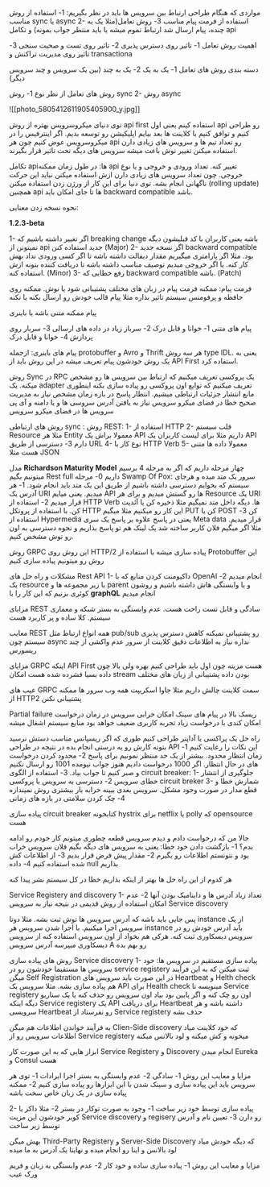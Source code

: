 مواردی که هنگام طراحی ارتباط بین سرویس ها باید در نظر بگیریم:
1- استفاده از روش مناسب sync یا async
2- استفاده از فرمت پیام مناسب
3- روش تعامل(مثلا یک به چنده، پیام ارسال شد ارتباط تموم میشه یا باید منتظر جواب بمونه) و تکامل api

اهمیت روش تعامل
1- تاثیر روی دسترس پذیری
2- تاثیر روی تست و صحبت سنجی
3- تاثیر روی مدیریت تراکنش و  transactiona

دسته بندی روش های تعامل
1- یک به یک 
2- یک به چند (بین یک سرویس و چند سرویس دیگر)

روش های تعامل از نظر نوع
1- روش sync
2- روش async


![[photo_5805412611905405900_y.jpg]]



توی دنیای میکروسرویس بهتره از روش api first استفاده کینم  یعنی اول api رو طراحی کنیم و توافق کنیم با کلاینت ها بعد بیایم اپلیکیشن رو توسعه بدیم. اگر اینترفیس را در میکروسرویس عوض کنیم چون هر api رو تعداد تیم ها و سرویس های زیادی دارن استفاده میکنن تغییر توش باعث میشه سرویس های دیگه تحت تاثیر قرار بگیرند.


تکامل apiها:
در طول زمان ممکنه api تغییر کنه. تعداد ورودی و خروجی و یا نوع خروجی. چون تعداد سرویس های زیادی دارن ازش استفاده میکنن نباید این حرکت ناگهانی انجام بشه. توی دنیا برای این کار از ورژن زدن استفاده میکنن (rolling update) همچنین api ها تا جای امکان باید backward compatible باشد. 

نحوه نسخه زدن معنایی:

**1.2.3-beta**

1- اگر تغییر داشته باشیم که breaking change باشه یعنی کاربران با کد قبلیشون دیگه نمیتونن از api جدید استفاده کنن (Major)
2- اگر نسخه جدید backward compatible بود. مثلا اگر پارامتری میگیریم مقدار دیفالت داشته باشه تا اگر کسی ورودی نداد بهش کار کنه. یا اگر خروجی میدیم توصیف مناسب داشته باشه تا دریافت کننده بتونه ازش استفاده کنه. (Minor)
3- رفع خطایی که backward compatible  باشه. (Patch)


فرمت پیام:
ممکنه فرمت پیام در زبان های مختلف پشتیبانی شود یا نوش. 
ممکنه روی حافظه و پرفومنس سیستم تاثیر بذاره مثلا پیام قالب خودش رو ارسال بکنه یا نکنه

پیام ممکنه متنی باشه یا باینری 

پیام های متنی
1- خوانا و قابل درک
2- سرباز زیاد در داده های ارسالی
3- سربار روی پردازش
4- خوانا و قابل درک

پیام های باینری:
ازجمله protobuffer و Avro و Thrift
هر سه روش type IDL. یعنی به یک روش خودشون پیام تعریف میشه
در این روش باید از API First استفاده کرد. 


روش Sync در RPC
یک پروکسی تعریف میکنیم که ارتباط بین سرویس ها رو مشخص میکنه. یک adapter تعریف میکنیم که توابع اون پروکسی رو پیاده سازی بکنه اینطوری مانع انتشار جزئیات ارتباطی میشیم. 
انتظار پاسخ در بازه زمان مشخص
نیاز به مدیریت صحیح خطا در فضای میکرو سرویس
نیاز به یافتن آدرس سروسی ها و یا دامنه و آی پی سرویس ها در فضای میکرو سرویس

روش های ارتباطی sync :
روش REST: 
1- استفاده از HTTP
2- قلب سیستم Resource مثلا هر Entity معمولا براش یک API داریم مثلا برای لیست کاربران یک API  دارم
3- دسترسی از طریق URL
4- نوع کار با HTTP Verb
5- معمولا داده ها متنی هست مثلا JSON


مدل **Richardson Maturity Model**
چهار مرحله داریم که اگر به مرحله 4 برسیم میتونیم بگیم Rest full داریم
0- مرحله Swamp Of Pox: سرور یک متد میده و هرجای سیستم که بخوایم دسترسی داشته باشیم از طریق این یک متد باید انجام شود. 
1- هر آدرس یک URI میدیم. یعنی میایم API ها رو گستش میدیم و برای هر Resource یک URI قرار میدیم
2- استفاده از HTTP Verb ها. دیگه داخل متد نمیگیم مثلا ذخیره کن یا آئدیت کن. با استفاده از پروتکل HTTP این کار رو میکنیم مثلا میگیم PUT کن یا POST کن 
3- استفاده از Hypermedia یعنی در پاسخ علاوه بر پاسخ یک سری Meta data قرار میدیم. مثلا اگر میگیم فلان کاربر ساخته شد یک لینک هم تو پاسخ بذاریم و نحوه دسترسی به اون رو توش مشخص کنیم. 

روش GRPC
این روش روی HTTP/2 پیاده سازی میشه
با استفاده از Protobuffer این روش رو میتونیم پیاده سازی کنیم

مشکلات و راه حل های Rest API
1- داکیومنت کردن منابع که با OpenAI انجام میدیم
2- یک resource با زیر مجموعه ها و parent و یا وابستگی هاش داشته باشیم و روشون کوئری بزنیم که این کار را با **graphQL** انجام میدیم


مزایای REST سادگی و قابل تست راحت هست. عدم وابستگی به بستر شبکه و معماری سیستم. کلا ساده و پر کاربرد هست

معایب REST
همه انواع ارتباط مثل pub/sub رو پشتیبانی نمیکنه
کاهش دسترس پذیری سیستم چون async نداره
نیاز به اطلاعات دقیق کلاینت از سرور 
عدم واکشی از چند ریسورس


مزایای GRPC
اینکه API First هست مزیته چون اول باید طراحی کنیم
بهره ولی بالا چون داده بسیا فشرده شده هست
امکان stream بودن داده
پشتیبانی از زبان های مختلف


عیب های GRPC
سمت کلاینت چالش داریم مثلا جاوا اسکریپت
همه وب سرور ها ممکنه از HTTP2 پشتیبانی نکنن


Partial failure
ریسک بالا در پیام های سینک
امکان خرابی سرویس در زمان درخواست
امکان کندی با درخواست زیاد
تجربه کاربری ضعیف خواهد بود 
منابع سیستم اشغال میشه


راه حل
یک پراکسی یا آداپتر طراحی کنیم طوری که اگر ریسپانس مناسب دستش نرسید بتونه کارش رو به درستی انجام بده
در نتیجه در طراحی API این نکات را رعایت کنیم
1- زمان انتظار محدود. بیشتر از یک حد منتظر نمونیم برای پاسخ
2- محدود کردن درخواست های در حال انتظار. اگر 1000 درخواست دادیم هنوز جواب نیومده 1001 رو ارسال نکنیم و صبر کنیم تا جواب بیاد. 
3- استفاده از الگوی circuit breaker: 
	1- جلوگیری از انتشار خطای سرویس
	2- دسترسی به سرویس با پروکسی circuit breker
	3- شمارش خطا و قطع مدار در صورت وجود مشکل. سرویس بعدی ببینه خرابه بار بیشتری روش نمیندازه
	4- چک کردن سلامتی در بازه های زمانی

پیاده سازی circuit breaker 
کتابخونه hystrix برای netflix
یا polly که opensource هست

حالا من که درخواست دادم و دیدم سرویس قطعه چطوری میتونم کار خودم رو ادامه بدم؟
1- بازگشت دادن خود خطا: یعنی به سرویس های دیگه بگیم فلان سرویس خراب بود و نتونستم اطلاعات رو بگیرم
2- مقدار پیش فرض قرار بدیم 
3- از اطلاعات کش شده استفاده کنیم
4- داده null بذاریم

هر کدوم از این راه حل ها بهتر از اینکه بذاریم خطا در کل سیستم نشر پیدا کنه

Service Registery and discovery
1- تعداد زیاد آدرس ها و داینامیک بودن آنها
2- عدم امکان استفاده از روش قدیمی در نتیجه نیاز به سرویس Service discovery

پس جایی باید باشه که آدرس سرویس ها توش ثبت بشه. مثلا دوتا instance از یک سرویس اجرا میکنیم. با اجرا شدن سرویس هر instance باید آدرس خودش رو در سرویس دیسکاوری ثبت کنه. هرکی هم بخواد از اون سرویس استفاده کنه از سرویس دیسکاوری میپرسه آدرس سرویس A رو بهم بده 

روش های پیاده سازی Service discovery 
1- پیاده سازی مستقیم در سرویس ها: خود سرویس ها مستقیما خودشون رو در service registery ثبت میکنن که به این فرآیند میگن Self Registration در این صورت باید سرویس های Heartbeat و Helth check هم پیاده سازی بشه. مثلا سرویس یک API برای Health check مینویسه تا Service registery اون رو چک کنه و اگر پایین بود بیاد اون سرویس رو حذف کنه یا یک سناریو دیگه اینکه Service registery یک API برای دریافت Heartbeat داشته باشه و هر سرویسی Heartbeat رو نفرستاد از Service registery حذف بشه 

به فرآیند خواندن اطلاعات هم میگن Clien-Side discovery 
که خود کلاینت میاد اطلاعات سرویس رو از Service registery میخونه و کش میکنه و لود بالانس میکنه 


ابزار هایی که به این صورت  کار Service Registery  و Discovery انجام میدن    Eureka و Consul هست

مزایا و معایب این روش
1- سادگی 
2- عدم وابستگی به بستر اجرا
ایرادات
1- توی هر سرویس باید این پیاده سازی و سینک شدن با این ابزارها رو پیاده سازی کنیم 
2- ممکنه پیاده سازی در یک زبان خاص سخت باشه


2- پیاده سازی توسط خود زیر ساخت 
1- وجود به صورت توکار در بستر 
2- مثلا داکر یا کوبر خودشون این مزیت Service discovery  و regisery رو دارن
3- تعیین نام و آدرس توسط زیر ساخت

بهش میگن Third-Party Registery و Server-Side Discovery 
که دیگه خودش میاد لود بالانس و اینا رو انجام میده و نهایتا یک آدرس به ما میده

مزایا و معایب این روش
1- پیاده سازی ساده و خود کار
2- عدم وابستگی به زبان و فریم ورک
عیب


















